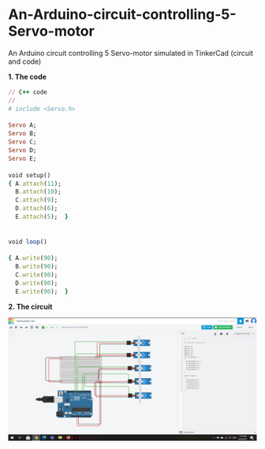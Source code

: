 # An-Arduino-circuit-controlling-5-Servo-motor
An Arduino circuit controlling 5 Servo-motor simulated in TinkerCad (circuit and code)

 **1. The code**  

```ruby
// C++ code  
//  
# include <Servo.h>  

Servo A;
Servo B;
Servo C;
Servo D;
Servo E;  

void setup()  
{ A.attach(11);
  B.attach(10);
  C.attach(9);
  D.attach(6);
  E.attach(5);  }  
  

void loop()  

{ A.write(90);
  B.write(90);
  C.write(90);
  D.write(90);
  E.write(90);  }
  ```  
  
 **2. The circuit**  
 
 ![Circuit](images/Screenshot-task1.png)
  
